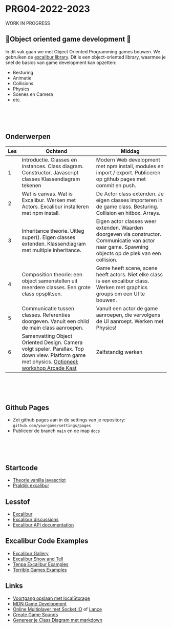 # PRG04-2022-2023

WORK IN PROGRESS

## 👾Object oriented game development 👾

In dit vak gaan we met Object Oriented Programming games bouwen. We gebruiken de [excalibur library](https://excaliburjs.com). Dit is een object-oriented library, waarmee je snel de basics van game development kan opzetten:

- Besturing
- Animatie
- Collisions
- Physics
- Scenes en Camera
- etc.

<br>
<br>
<br>

## Onderwerpen

| Les | Ochtend | Middag | 
|------|---------|----------|
| 1 | Introductie. Classes en instances. Class diagram. Constructor. Javascript classes Klassendiagram tekenen | Modern Web development met npm install, modules en import / export. Publiceren op github pages met commit en push.
| 2 | Wat is canvas. Wat is Excalibur. Werken met Actors. Excalibur installeren met npm install. | De Actor class extenden. Je eigen classes importeren in de game class. Besturing. Collision en hitbox. Arrays. |
| 3 | Inheritance theorie. Uitleg super(). Eigen classes extenden. Klassendiagram met multiple inheritance. | Eigen actor classes weer extenden. Waarden doorgeven via constructor. Communicatie van actor naar game. Spawning objects op de plek van een collision. |
| 4 | Composition theorie: een object samenstellen uit meerdere classes. Een grote class opsplitsen. | Game heeft scene, scene heeft actors. Niet elke class is een excalibur class. Werken met graphics groups om een UI te bouwen. |
| 5 | Communicatie tussen classes. Referenties doorgeven. Vanuit een child de main class aanroepen. | Vanuit een actor de game aanroepen, die vervolgens de UI aanroept. Werken met Physics!
| 6 | Samenvatting Object Oriented Design. Camera volgt speler. Parallax. Top down view. Platform game met physics. [Optioneel: workshop Arcade Kast](https://github.com/HR-CMGT/arcade-game) | Zelfstandig werken



<br>
<br>
<br>

## Github Pages

- Zet github pages aan in de settings van je repository: `github.com/yourgame/settings/pages`
- Publiceer de branch `main` en de map `docs`

<br>
<br>
<br>

## Startcode

- [Theorie vanilla javascript]()
- [Praktijk excalibur]()

## Lesstof

- [Excalibur](https://excaliburjs.com)
- [Excalibur discussions](https://github.com/excaliburjs/Excalibur/discussions)
- [Excalibur API documentation](https://excaliburjs.com/docs/api/edge/index.html)

## Excalibur Code Examples

- [Excalibur Gallery](https://excaliburjs.com/gallery/)
- [Excalibur Show and Tell](https://github.com/excaliburjs/Excalibur/discussions/categories/show-and-tell)
- [Tenpa Excalibur Examples](https://github.com/tenpaMk2/excalibur-examples)
- [Terrible Games Examples](https://github.com/dcgw)

## Links

- [Voortgang opslaan met localStorage](https://developer.mozilla.org/en-US/docs/Web/API/Window/localStorage)
- [MDN Game Development](https://developer.mozilla.org/en-US/docs/Games)
- [Online Multiplayer met Socket.IO](https://socket.io) of [Lance](https://lance-gg.github.io)
- [Create Game Sounds](https://sfxr.me)
- [Genereer je Class Diagram met markdown](https://mermaid-js.github.io/mermaid-live-editor/edit#pako:eNp9ks1uwyAMgF8F-bStzQtEO037uewwqVcuTvBatPAjA1Kjru--pBSUZto4IPRhPhvDCXqnCFroBwzhWeOe0UgrrZjGGxoSD00jnlLXDbSCrzocSuTOs44kHr8rX9OiyDuXbFl1ymQeG5tMRyxC75gW-EMftfDTtGDJK4x0d79Ayll6d6i03Rd-vk2Yi6gZm5LPE6kCf5k3fnD-D-F81_91za1udT53qBpKA45rMFagKER2Y_XBFgyxQa2mR7yIJMQDGZLQTkuF_CVB2jkuV_KidHQM7ScOgbaAKbrdaHtoIycqQdePcI06_wCsKKak)
